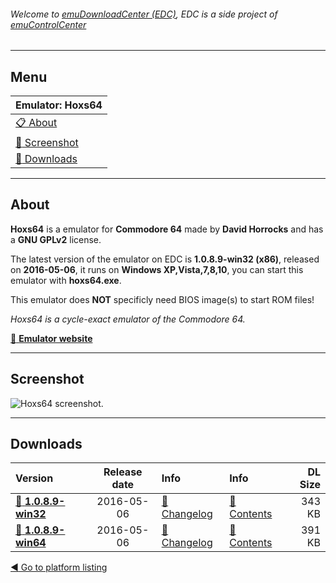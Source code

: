 ###### Welcome to [emuDownloadCenter (EDC)](https://github.com/PhoenixInteractiveNL/emuDownloadCenter/wiki/), EDC is a side project of [emuControlCenter](https://github.com/PhoenixInteractiveNL/emuControlCenter/wiki/)
***
## Menu
| **Emulator: Hoxs64** |
|:---------|
| [:clipboard: About](#about) |
| [:sunrise: Screenshot](#screenshot) |
| [:floppy_disk: Downloads](#downloads) |
***
## About
**Hoxs64** is a emulator for **Commodore 64** made by **David Horrocks** and has a **GNU GPLv2** license.

The latest version of the emulator on EDC is **1.0.8.9-win32 (x86)**, released on **2016-05-06**, it runs on **Windows XP,Vista,7,8,10**, you can start this emulator with **hoxs64.exe**.

This emulator does **NOT** specificly need BIOS image(s) to start ROM files!

_Hoxs64 is a cycle-exact emulator of the Commodore 64._

[:link: **Emulator website**](http://www.hoxs64.net/)
***
## Screenshot
![](https://raw.githubusercontent.com/PhoenixInteractiveNL/emuDownloadCenter/master/hooks/hoxs64/screen.jpg "Hoxs64 screenshot.")
***
## Downloads
| Version  | Release date  | Info       | Info       | DL Size    |
|:---------|:-------------:|:-----------|:-----------|-----------:|
| [:floppy_disk: **1.0.8.9-win32**](https://github.com/PhoenixInteractiveNL/edc-repo0002/raw/master/hoxs64/1.0.8.9-win32.7z) | 2016-05-06 | [:page_facing_up: Changelog](https://github.com/PhoenixInteractiveNL/edc-repo0002/blob/master/hoxs64/1.0.8.9-win32_changelog.txt) | [:mag_right: Contents](https://github.com/PhoenixInteractiveNL/edc-repo0002/blob/master/hoxs64/1.0.8.9-win32_contents.txt) | 343 KB |
| [:floppy_disk: **1.0.8.9-win64**](https://github.com/PhoenixInteractiveNL/edc-repo0002/raw/master/hoxs64/1.0.8.9-win64.7z) | 2016-05-06 | [:page_facing_up: Changelog](https://github.com/PhoenixInteractiveNL/edc-repo0002/blob/master/hoxs64/1.0.8.9-win64_changelog.txt) | [:mag_right: Contents](https://github.com/PhoenixInteractiveNL/edc-repo0002/blob/master/hoxs64/1.0.8.9-win64_contents.txt) | 391 KB |

[:arrow_backward: Go to platform listing](https://github.com/PhoenixInteractiveNL/emuDownloadCenter/wiki/EDC-Platform-List)
